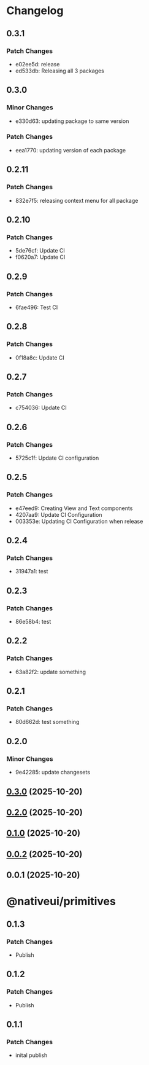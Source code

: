 # Changelog

## 0.3.1

### Patch Changes

- e02ee5d: release
- ed533db: Releasing all 3 packages

## 0.3.0

### Minor Changes

- e330d63: updating package to same version

### Patch Changes

- eea1770: updating version of each package

## 0.2.11

### Patch Changes

- 832e7f5: releasing context menu for all package

## 0.2.10

### Patch Changes

- 5de76cf: Update CI
- f0620a7: Update CI

## 0.2.9

### Patch Changes

- 6fae496: Test CI

## 0.2.8

### Patch Changes

- 0f18a8c: Update CI

## 0.2.7

### Patch Changes

- c754036: Update CI

## 0.2.6

### Patch Changes

- 5725c1f: Update CI configuration

## 0.2.5

### Patch Changes

- e47eed9: Creating View and Text components
- 4207aa9: Update CI Configuration
- 003353e: Updating CI Configuration when release

## 0.2.4

### Patch Changes

- 31947a1: test

## 0.2.3

### Patch Changes

- 86e58b4: test

## 0.2.2

### Patch Changes

- 63a82f2: update something

## 0.2.1

### Patch Changes

- 80d662d: test something

## 0.2.0

### Minor Changes

- 9e42285: update changesets

## [0.3.0](https://github.com/nativeui-org/primitives/compare/primitives@0.2.0...primitives@0.3.0) (2025-10-20)

## [0.2.0](https://github.com/nativeui-org/primitives/compare/primitives@0.1.0...primitives@0.2.0) (2025-10-20)

## [0.1.0](https://github.com/nativeui-org/primitives/compare/primitives@0.0.2...primitives@0.1.0) (2025-10-20)

## [0.0.2](https://github.com/nativeui-org/primitives/compare/primitives@0.0.1...primitives@0.0.2) (2025-10-20)

## 0.0.1 (2025-10-20)

# @nativeui/primitives

## 0.1.3

### Patch Changes

- Publish

## 0.1.2

### Patch Changes

- Publish

## 0.1.1

### Patch Changes

- inital publish
